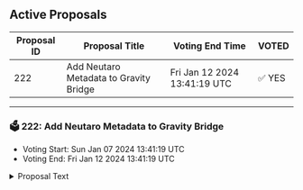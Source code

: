 ## Active Proposals

| Proposal ID | Proposal Title | Voting End Time | VOTED |
|-------------|----------------|-----------------|-------|
| 222 | Add Neutaro Metadata to Gravity Bridge | Fri Jan 12 2024 13:41:19 UTC | ✅ YES |

---

### 🗳 222: Add Neutaro Metadata to Gravity Bridge
- Voting Start: Sun Jan 07 2024 13:41:19 UTC
- Voting End: Fri Jan 12 2024 13:41:19 UTC

<details>
<summary>Proposal Text</summary>
 
This proposal is to add the Neutaro metadata to Gravity Bridge as it is necessary for the ERC20 representation. Base denom is uneutaro and the path is transfer/channel-148.
</details>
